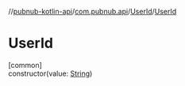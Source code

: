 //[pubnub-kotlin-api](../../../index.md)/[com.pubnub.api](../index.md)/[UserId](index.md)/[UserId](-user-id.md)

# UserId

[common]\
constructor(value: [String](https://kotlinlang.org/api/latest/jvm/stdlib/kotlin/-string/index.html))
